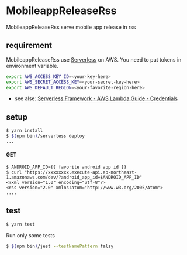 # MobileappReleaseRss

MobileappReleaseRss serve mobile app release in rss

## requirement

MobileappReleaseRss use [Serverless](https://serverless.com/) on AWS.
You need to put tokens in environment variable.

```bash
export AWS_ACCESS_KEY_ID=<your-key-here>
export AWS_SECRET_ACCESS_KEY=<your-secret-key-here>
export AWS_DEFAULT_REGION=<your-favorite-region-here>
```

- see alse: [Serverless Framework - AWS Lambda Guide - Credentials](https://serverless.com/framework/docs/providers/aws/guide/credentials/)


## setup

```bash
$ yarn install
$ $(npm bin)/serverless deploy
...
```

#### GET

```console
$ ANDROID_APP_ID={{ favorite android app id }}
$ curl "https://xxxxxxxx.execute-api.ap-northeast-1.amazonaws.com/dev/?android_app_id=$ANDROID_APP_ID"
<?xml version="1.0" encoding="utf-8"?>
<rss version="2.0" xmlns:atom="http://www.w3.org/2005/Atom">
....
```


## test

```bash
$ yarn test
```

Run only some tests

```bash
$ $(npm bin)/jest --testNamePattern falsy
```
